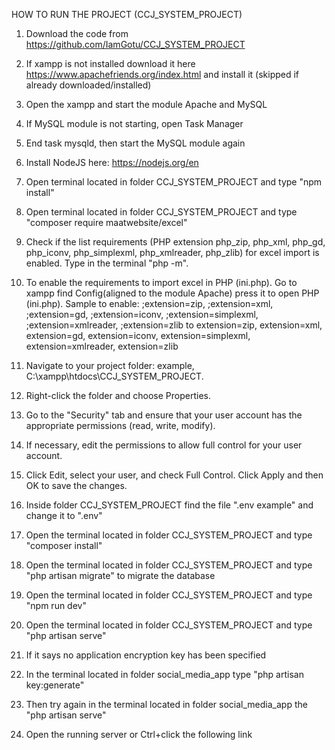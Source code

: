 HOW TO RUN THE PROJECT (CCJ_SYSTEM_PROJECT)

1. Download the code from https://github.com/IamGotu/CCJ_SYSTEM_PROJECT

2. If xampp is not installed download it here https://www.apachefriends.org/index.html and install it (skipped if already downloaded/installed)

3. Open the xampp and start the module Apache and MySQL

4. If MySQL module is not starting, open Task Manager

5. End task mysqld, then start the MySQL module again

6. Install NodeJS here: https://nodejs.org/en

7. Open terminal located in folder CCJ_SYSTEM_PROJECT and type "npm install"

8. Open terminal located in folder CCJ_SYSTEM_PROJECT and type "composer require maatwebsite/excel"

8. Check if the list requirements (PHP extension php_zip, php_xml, php_gd, php_iconv, php_simplexml, php_xmlreader, php_zlib) for excel import is enabled. Type in the terminal "php -m".

9. To enable the requirements to import excel in PHP (ini.php). Go to xampp find Config(aligned to the module Apache) press it to open PHP (ini.php). Sample to enable: ;extension=zip, ;extension=xml, ;extension=gd, ;extension=iconv, ;extension=simplexml, ;extension=xmlreader, ;extension=zlib to extension=zip, extension=xml, extension=gd, extension=iconv, extension=simplexml, extension=xmlreader, extension=zlib

10. Navigate to your project folder: example, C:\xampp\htdocs\CCJ_SYSTEM_PROJECT.

11. Right-click the folder and choose Properties.

12. Go to the "Security" tab and ensure that your user account has the appropriate permissions (read, write, modify).

13. If necessary, edit the permissions to allow full control for your user account.

14. Click Edit, select your user, and check Full Control. Click Apply and then OK to save the changes.

15. Inside folder CCJ_SYSTEM_PROJECT find the file ".env example" and change it to ".env"

16. Open the terminal located in folder CCJ_SYSTEM_PROJECT and type "composer install"

17. Open the terminal located in folder CCJ_SYSTEM_PROJECT and type "php artisan migrate" to migrate the database

18. Open the terminal located in folder CCJ_SYSTEM_PROJECT and type "npm run dev"

19. Open the terminal located in folder CCJ_SYSTEM_PROJECT and type "php artisan serve"

20. If it says no application encryption key has been specified

21. In the terminal located in folder social_media_app type "php artisan key:generate"

22. Then try again in the terminal located in folder social_media_app the "php artisan serve"

23. Open the running server or Ctrl+click the following link